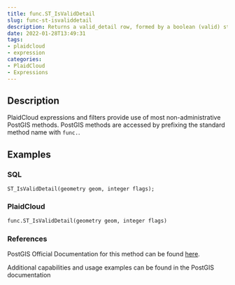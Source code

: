 ```yaml
---
title: func.ST_IsValidDetail
slug: func-st-isvaliddetail
description: Returns a valid_detail row, formed by a boolean (valid) stating whether the geometry is valid or invalid
date: 2022-01-28T13:49:31
tags:
- plaidcloud
- expression
categories:
- PlaidCloud
- Expressions
---
```



## Description


PlaidCloud expressions and filters provide use of most non-administrative PostGIS methods. PostGIS methods are accessed by prefixing the standard method name with `func.`.



## Examples


### SQL



```
ST_IsValidDetail(geometry geom, integer flags);
```


### PlaidCloud



```python
func.ST_IsValidDetail(geometry geom, integer flags)
```


### References


PostGIS Official Documentation for this method can be found [here](https://postgis.net/docs/manual-3.1/ST_IsValidDetail.html).



Additional capabilities and usage examples can be found in the PostGIS documentation

